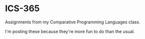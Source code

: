 # ICS-365

Assignments from my Comparative Programming Languages class.

I'm posting these because they're more fun to do than the usual.
